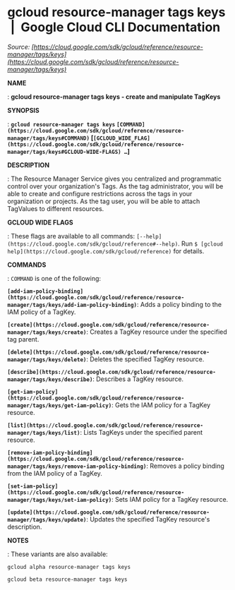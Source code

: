 # gcloud resource-manager tags keys  |  Google Cloud CLI Documentation

*Source: [https://cloud.google.com/sdk/gcloud/reference/resource-manager/tags/keys](https://cloud.google.com/sdk/gcloud/reference/resource-manager/tags/keys)*

**NAME**

: **gcloud resource-manager tags keys - create and manipulate TagKeys**

**SYNOPSIS**

: **`gcloud resource-manager tags keys` `[COMMAND](https://cloud.google.com/sdk/gcloud/reference/resource-manager/tags/keys#COMMAND)` [`[GCLOUD_WIDE_FLAG](https://cloud.google.com/sdk/gcloud/reference/resource-manager/tags/keys#GCLOUD-WIDE-FLAGS) …`]**

**DESCRIPTION**

: The Resource Manager Service gives you centralized and programmatic control over
your organization's Tags. As the tag administrator, you will be able to create
and configure restrictions across the tags in your organization or projects. As
the tag user, you will be able to attach TagValues to different resources.

**GCLOUD WIDE FLAGS**

: These flags are available to all commands: `[--help](https://cloud.google.com/sdk/gcloud/reference#--help)`.
Run `$ [gcloud help](https://cloud.google.com/sdk/gcloud/reference)` for details.

**COMMANDS**

: ``COMMAND`` is one of the following:

**`[add-iam-policy-binding](https://cloud.google.com/sdk/gcloud/reference/resource-manager/tags/keys/add-iam-policy-binding)`**:
Adds a policy binding to the IAM policy of a TagKey.

**`[create](https://cloud.google.com/sdk/gcloud/reference/resource-manager/tags/keys/create)`**:
Creates a TagKey resource under the specified tag parent.

**`[delete](https://cloud.google.com/sdk/gcloud/reference/resource-manager/tags/keys/delete)`**:
Deletes the specified TagKey resource.

**`[describe](https://cloud.google.com/sdk/gcloud/reference/resource-manager/tags/keys/describe)`**:
Describes a TagKey resource.

**`[get-iam-policy](https://cloud.google.com/sdk/gcloud/reference/resource-manager/tags/keys/get-iam-policy)`**:
Gets the IAM policy for a TagKey resource.

**`[list](https://cloud.google.com/sdk/gcloud/reference/resource-manager/tags/keys/list)`**:
Lists TagKeys under the specified parent resource.

**`[remove-iam-policy-binding](https://cloud.google.com/sdk/gcloud/reference/resource-manager/tags/keys/remove-iam-policy-binding)`**:
Removes a policy binding from the IAM policy of a TagKey.

**`[set-iam-policy](https://cloud.google.com/sdk/gcloud/reference/resource-manager/tags/keys/set-iam-policy)`**:
Sets IAM policy for a TagKey resource.

**`[update](https://cloud.google.com/sdk/gcloud/reference/resource-manager/tags/keys/update)`**:
Updates the specified TagKey resource's description.

**NOTES**

: These variants are also available:

```
gcloud alpha resource-manager tags keys
```

```
gcloud beta resource-manager tags keys
```